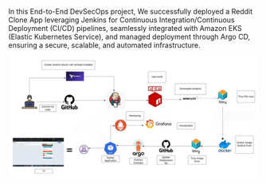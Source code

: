 In this End-to-End DevSecOps project, We successfully deployed a Reddit Clone App leveraging Jenkins for Continuous Integration/Continuous Deployment (CI/CD) pipelines, seamlessly integrated with Amazon EKS (Elastic Kubernetes Service), and managed deployment through Argo CD, ensuring a secure, scalable, and automated infrastructure.


![work flow diagram for CI/CD deployment](image_pr1.jpg)
